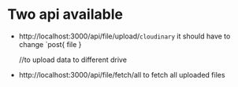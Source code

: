 # Two api available

- http://localhost:3000/api/file/upload/`cloudinary` it should have to change
  `post{
  file
  }

  //to upload data to different drive

- http://localhost:3000/api/file/fetch/all
  to fetch all uploaded files
